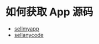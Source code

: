 # 如何获取 App 源码

- [sellmyapp](https://www.sellmyapp.com/)
- [sellanycode](https://sellanycode.com/)

